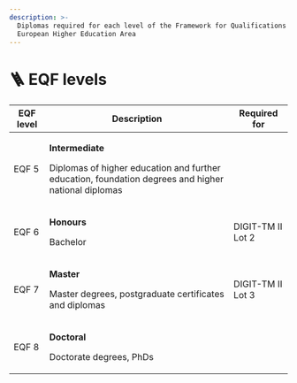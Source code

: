 ```yaml
---
description: >-
  Diplomas required for each level of the Framework for Qualifications of the
  European Higher Education Area
---
```


# 🪜 EQF levels



<table data-card-size="large" data-view="cards"><thead><tr><th>EQF level</th><th>Description</th><th>Required for</th></tr></thead><tbody><tr><td>EQF 5</td><td><p><strong>Intermediate</strong></p><p>Diplomas of higher education and further education, foundation degrees and higher national diplomas</p></td><td></td></tr><tr><td>EQF 6</td><td><p><strong>Honours</strong></p><p>Bachelor </p></td><td>DIGIT-TM II Lot 2</td></tr><tr><td>EQF 7</td><td><p><strong>Master</strong></p><p>Master degrees, postgraduate certificates and diplomas</p></td><td>DIGIT-TM II Lot 3</td></tr><tr><td>EQF 8</td><td><p><strong>Doctoral</strong></p><p>Doctorate degrees, PhDs</p></td><td></td></tr></tbody></table>
